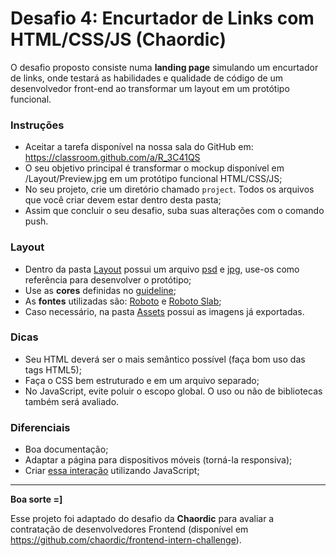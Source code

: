 # Desafio 4: Encurtador de Links com HTML/CSS/JS (Chaordic)

O desafio proposto consiste numa **landing page** simulando um encurtador de links, onde testará as habilidades e qualidade de código de um desenvolvedor front-end ao transformar um layout em um protótipo funcional. 

### Instruções

- Aceitar a tarefa disponível na nossa sala do GitHub em: https://classroom.github.com/a/R_3C41QS
- O seu objetivo principal é transformar o mockup disponível em /Layout/Preview.jpg em um protótipo funcional HTML/CSS/JS;
- No seu projeto, crie um diretório chamado `project`. Todos os arquivos que você criar devem estar dentro desta pasta;
- Assim que concluir o seu desafio, suba suas alterações com o comando push.


### Layout

- Dentro da pasta [Layout](./Layout) possui um arquivo [psd](./Layout/Layout.psd) e [jpg](./Layout/Preview.jpg), use-os como referência para desenvolver o protótipo;
- Use as **cores** definidas no [guideline](./Layout/Guideline-color.jpg);
- As **fontes** utilizadas são: [Roboto](https://www.google.com/fonts/specimen/Roboto) e [Roboto Slab](https://www.google.com/fonts/specimen/Roboto+Slab);
- Caso necessário, na pasta [Assets](./Assets) possui as imagens já exportadas.

### Dicas

- Seu HTML deverá ser o mais semântico possível (faça bom uso das tags HTML5);
- Faça o CSS bem estruturado e em um arquivo separado;
- No JavaScript, evite poluir o escopo global. O uso ou não de bibliotecas também será avaliado.


### Diferenciais

- Boa documentação;
- Adaptar a página para dispositivos móveis (torná-la responsiva);
- Criar [essa interação](./Layout/Shortener-interaction.gif) utilizando JavaScript;

---

**Boa sorte =]**

Esse projeto foi adaptado do desafio da **Chaordic** para avaliar a contratação de desenvolvedores Frontend (disponível em https://github.com/chaordic/frontend-intern-challenge).
